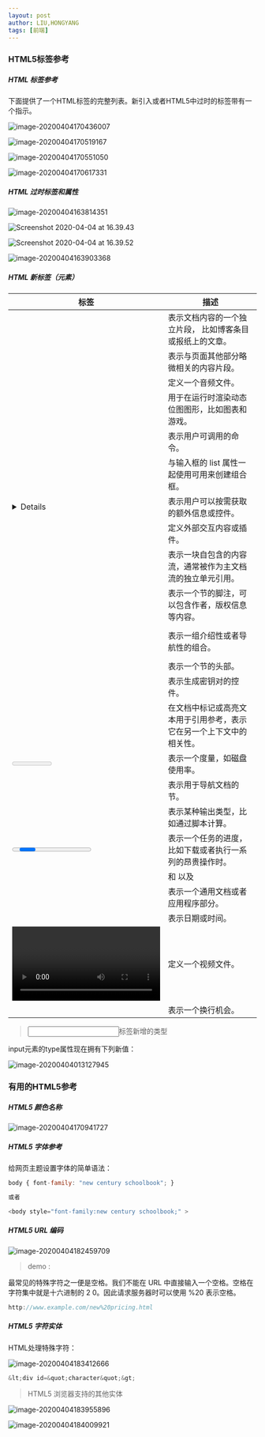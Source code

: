 ```yaml
---
layout: post
author: LIU,HONGYANG
tags: [前端]
---
```




### HTML5标签参考





##### HTML 标签参考

下面提供了一个HTML标签的完整列表。新引入或者HTML5中过时的标签带有一个指示。



![image-20200404170436007](https://tva1.sinaimg.cn/large/00831rSTgy1gdhufqf0ktj30li0qcgpm.jpg)

![image-20200404170519167](https://tva1.sinaimg.cn/large/00831rSTgy1gdhuhrm5p3j30io0pk76k.jpg)

![image-20200404170551050](https://tva1.sinaimg.cn/large/00831rSTgy1gdhuh1636qj30lu0u6td9.jpg)



![image-20200404170617331](https://tva1.sinaimg.cn/large/00831rSTgy1gdhuhhi2tuj30mw0jm76o.jpg)





##### HTML 过时标签和属性



![image-20200404163814351](https://tva1.sinaimg.cn/large/00831rSTgy1gdhtoat7j3j30yy0de764.jpg)

![Screenshot 2020-04-04 at 16.39.43](https://tva1.sinaimg.cn/large/00831rSTgy1gdhtqr3hp5j30ki0esgmp.jpg)



![Screenshot 2020-04-04 at 16.39.52](https://tva1.sinaimg.cn/large/00831rSTgy1gdhtqmizamj30k80dgq40.jpg)

![image-20200404163903368](https://tva1.sinaimg.cn/large/00831rSTgy1gdhtp6csmqj30s80cq0tn.jpg)







##### HTML 新标签（元素）



| 标签       | 描述                                                         |
| ---------- | ------------------------------------------------------------ |
| <article>  | 表示文档内容的一个独立片段， 比如博客条目或报纸上的文章。    |
| <aside>    | 表示与页面其他部分略微相关的内容片段。                       |
| <audio>    | 定义一个音频文件。                                           |
| <canvas>   | 用于在运行时渲染动态位图图形，比如图表和游戏。               |
| <command>  | 表示用户可调用的命令。                                       |
| <datalist> | 与输入框的 list 属性一起使用可用来创建组合框。               |
| <details>  | 表示用户可以按需获取的额外信息或控件。                       |
| <embed>    | 定义外部交互内容或插件。                                     |
| <figure>   | 表示一块自包含的内容流，通常被作为主文档流的独立单元引用。   |
| <footer>   | 表示一个节的脚注，可以包含作者，版权信息等内容。             |
| <header>   | 表示一组介绍性或者导航性的组合。                             |
| <hgroup>   | 表示一个节的头部。                                           |
| <keygen>   | 表示生成密钥对的控件。                                       |
| <mark>     | 在文档中标记或高亮文本用于引用参考，表示它在另一个上下文中的相关性。 |
| <meter>    | 表示一个度量，如磁盘使用率。                                 |
| <nav>      | 表示用于导航文档的节。                                       |
| <output>   | 表示某种输出类型，比如通过脚本计算。                         |
| <progress> | 表示一个任务的进度，比如下载或者执行一系列的昂贵操作时。     |
| <ruby>     | 和 <rt> 以及 <rp> 一起使用，可用于标记 ruby 注释。           |
| <section>  | 表示一个通用文档或者应用程序部分。                           |
| <time>     | 表示日期或时间。                                             |
| <video>    | 定义一个视频文件。                                           |
| <wbr>      | 表示一个换行机会。                                           |





> <input>标签新增的类型



input元素的type属性现在拥有下列新值：

![image-20200404013127945](https://tva1.sinaimg.cn/large/00831rSTgy1gdh3gu1zmpj30we0qetbz.jpg)







### 有用的HTML5参考



##### HTML5 颜色名称

![image-20200404170941727](https://tva1.sinaimg.cn/large/00831rSTgy1gdhul0tc5kj31080nwgop.jpg)

##### HTML5 字体参考

给网页主题设置字体的简单语法：

```javascript
body { font-family: "new century schoolbook"; }

或者

<body style="font-family:new century schoolbook;" >
```



##### HTML5 URL 编码

![image-20200404182459709](https://tva1.sinaimg.cn/large/00831rSTgy1gdhwre933ej310i0lw449.jpg)



> demo :



最常见的特殊字符之一便是空格。我们不能在 URL 中直接输入一个空格。空格在字符集中就是十六进制的 2 0。因此请求服务器时可以使用 %20 表示空格。

```javascript
http://www.example.com/new%20pricing.html
```





##### HTML5 字符实体



HTML处理特殊字符：



![image-20200404183412666](https://tva1.sinaimg.cn/large/00831rSTgy1gdhx0ytnyaj315k0bi401.jpg)



```javascript
&lt;div id=&quot;character&quot;&gt;
```



> HTML5 浏览器支持的其他实体



![image-20200404183955896](https://tva1.sinaimg.cn/large/00831rSTgy1gdhx6xb6cgj30v60faac7.jpg)

![image-20200404184009921](https://tva1.sinaimg.cn/large/00831rSTgy1gdhx75gyrbj30v60li777.jpg)









